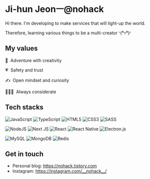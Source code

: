 # **Ji-hun Jeonㅡ@nohack**

Hi there. I'm developing to make services that will light-up the world.

Therefore, learning various things to be a multi-creator ◝(⁰▿⁰)◜

## **My values**

🌈 &nbsp;Adventure with creativity

💗 &nbsp;Safety and trust

✍️ &nbsp;Open mindset and curiosity

👨‍👧‍👧 &nbsp;Always considerate

## **Tech stacks**

![JavaScript](https://img.shields.io/badge/javascript-f7df1e?style=for-the-badge&logo=javascript&logoColor=black)
![TypeScript](https://img.shields.io/badge/typescript-%23007ACC.svg?style=for-the-badge&logo=typescript&logoColor=white)
![HTML5](https://img.shields.io/badge/html5-%23E34F26.svg?style=for-the-badge&logo=html5&logoColor=white)
![CSS3](https://img.shields.io/badge/css3-%231572B6.svg?style=for-the-badge&logo=css3&logoColor=white)
![SASS](https://img.shields.io/badge/SASS-hotpink.svg?style=for-the-badge&logo=SASS&logoColor=white)

![NodeJS](https://img.shields.io/badge/node-6DA55F?style=for-the-badge&logo=node.js&logoColor=white)
![Next JS](https://img.shields.io/badge/Next-black?style=for-the-badge&logo=next.js&logoColor=white)
![React](https://img.shields.io/badge/react-0088CC?style=for-the-badge&logo=react&logoColor=white)
![React Native](https://img.shields.io/badge/react_native-%2320232a.svg?style=for-the-badge&logo=react&logoColor=%2361DAFB)
![Electron.js](https://img.shields.io/badge/Electron-47848F?style=for-the-badge&logo=Electron&logoColor=white)

![MySQL](https://img.shields.io/badge/mysql-4479a1?style=for-the-badge&logo=mysql&logoColor=white)
![MongoDB](https://img.shields.io/badge/MongoDB-%234ea94b.svg?style=for-the-badge&logo=mongodb&logoColor=white)
![Redis](https://img.shields.io/badge/redis-dc382d?style=for-the-badge&logo=redis&logoColor=white)

<!-- ![React Badge](https://img.shields.io/badge/-React-0088cc?style=flat-square&logo=react&logoColor=white) -->

## **Get in touch**

- Personal blog: https://nohack.tistory.com
- Instagram: https://instagram.com/__nohack__/
